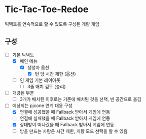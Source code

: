# Tic-Tac-Toe-Redoe

틱택토를 연속적으로 할 수 있도록 구성된 개량 게임

## 구성

- [ ] 기본 틱택토
  - [x] 메인 메뉴
	- [x] 생성자 옵션
	  - [x] 턴 당 시간 제한 (옵션)
  - [ ] 인 게임 기본 레이아웃
	- [ ] 3줄 매치 검토 (승리)
- [ ] 개량된 부분
  - [ ] 3개가 배치된 이후로는 기존에 배치된 것을 선택, 빈 공간으로 옮김
- [ ] 예상되는 pjcone 연계 대응 구성
  - [x] 연결에 성공했을 때 Fallback 받아서 게임에 연동
  - [ ] 연결에 실패했을 때 Fallback 받아서 게임에 연동
  - [x] 상대방이 떠나갔을 때 Fallback 받아서 게임에 연동
  - [ ] 방을 만드는 사람은 시간 제한, 개량 모드 선택을 할 수 있음
